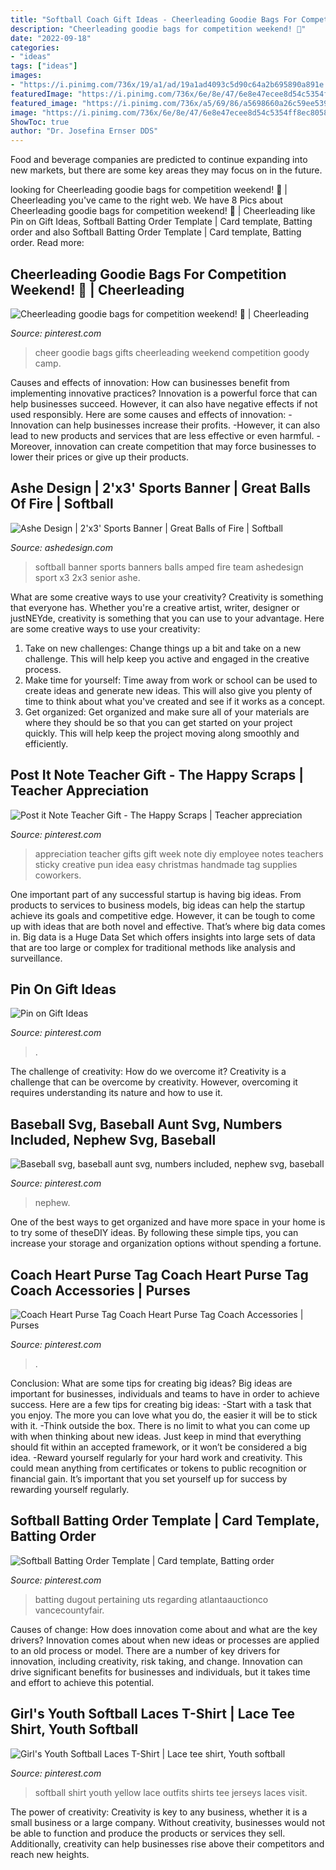 ```yaml
---
title: "Softball Coach Gift Ideas - Cheerleading Goodie Bags For Competition Weekend! 🎀"
description: "Cheerleading goodie bags for competition weekend! 🎀"
date: "2022-09-18"
categories:
- "ideas"
tags: ["ideas"]
images:
- "https://i.pinimg.com/736x/19/a1/ad/19a1ad4093c5d90c64a2b695890a891e.jpg"
featuredImage: "https://i.pinimg.com/736x/6e/8e/47/6e8e47ecee8d54c5354ff8ec8058cba4.jpg"
featured_image: "https://i.pinimg.com/736x/a5/69/86/a5698660a26c59ee539e4455c6033197--softball-jerseys-girls-softball.jpg"
image: "https://i.pinimg.com/736x/6e/8e/47/6e8e47ecee8d54c5354ff8ec8058cba4.jpg"
ShowToc: true
author: "Dr. Josefina Ernser DDS"
---
```



Food and beverage companies are predicted to continue expanding into new markets, but there are some key areas they may focus on in the future.

	

		
looking for Cheerleading goodie bags for competition weekend! 🎀 | Cheerleading you've came to the right web. We have 8 Pics about Cheerleading goodie bags for competition weekend! 🎀 | Cheerleading like Pin on Gift Ideas, Softball Batting Order Template | Card template, Batting order and also Softball Batting Order Template | Card template, Batting order. Read more:
		
    
## Cheerleading Goodie Bags For Competition Weekend! 🎀 | Cheerleading

<img loading=lazy src="https://i.pinimg.com/736x/19/a1/ad/19a1ad4093c5d90c64a2b695890a891e.jpg" onerror="this.onerror=null;this.src='https://tse1.mm.bing.net/th?id=OIP.SOPHS-35PoJsPpSxZt3oVgHaJ4&amp;pid=15.1';" alt="Cheerleading goodie bags for competition weekend! 🎀 | Cheerleading">

_Source: pinterest.com_

>cheer goodie bags gifts cheerleading weekend competition goody camp. 

	

Causes and effects of innovation: How can businesses benefit from implementing innovative practices?
Innovation is a powerful force that can help businesses succeed. However, it can also have negative effects if not used responsibly. Here are some causes and effects of innovation: 
-Innovation can help businesses increase their profits.
-However, it can also lead to new products and services that are less effective or even harmful.
-Moreover, innovation can create competition that may force businesses to lower their prices or give up their products.

    
## Ashe Design | 2&#039;x3&#039; Sports Banner | Great Balls Of Fire | Softball

<img loading=lazy src="https://cdn.shopify.com/s/files/1/1154/9316/products/Ashe-Design-Sports-Banner-Great-Balls-Softball-2x3_54c2d1c9-a839-48ad-a28f-6ccc1d28c61b_grande.jpg?v=1490844445" onerror="this.onerror=null;this.src='https://tse4.mm.bing.net/th?id=OIP.WjmzihRZDk02zz6NGoCICwHaHa&amp;pid=15.1';" alt="Ashe Design | 2&#039;x3&#039; Sports Banner | Great Balls of Fire | Softball">

_Source: ashedesign.com_

>softball banner sports banners balls amped fire team ashedesign sport x3 2x3 senior ashe. 

	

What are some creative ways to use your creativity?
Creativity is something that everyone has. Whether you're a creative artist, writer, designer or justNEYde, creativity is something that you can use to your advantage. Here are some creative ways to use your creativity: 
1. Take on new challenges: Change things up a bit and take on a new challenge. This will help keep you active and engaged in the creative process. 
2. Make time for yourself: Time away from work or school can be used to create ideas and generate new ideas. This will also give you plenty of time to think about what you've created and see if it works as a concept. 
3. Get organized: Get organized and make sure all of your materials are where they should be so that you can get started on your project quickly. This will help keep the project moving along smoothly and efficiently. 

    
## Post It Note Teacher Gift - The Happy Scraps | Teacher Appreciation

<img loading=lazy src="https://i.pinimg.com/736x/41/54/d2/4154d231438a786c376ae5676a9f899e.jpg" onerror="this.onerror=null;this.src='https://tse1.mm.bing.net/th?id=OIP.umXgrWe6KIDKzbhZ4oMYwAHaLJ&amp;pid=15.1';" alt="Post it Note Teacher Gift - The Happy Scraps | Teacher appreciation">

_Source: pinterest.com_

>appreciation teacher gifts gift week note diy employee notes teachers sticky creative pun idea easy christmas handmade tag supplies coworkers. 

	

One important part of any successful startup is having big ideas. From products to services to business models, big ideas can help the startup achieve its goals and competitive edge. However, it can be tough to come up with ideas that are both novel and effective. That’s where big data comes in. Big data is a Huge Data Set which offers insights into large sets of data that are too large or complex for traditional methods like analysis and surveillance.

    
## Pin On Gift Ideas

<img loading=lazy src="https://i.pinimg.com/736x/6e/8e/47/6e8e47ecee8d54c5354ff8ec8058cba4.jpg" onerror="this.onerror=null;this.src='https://tse3.mm.bing.net/th?id=OIP.NInp06emdKf4O4CHtFELbwHaJ3&amp;pid=15.1';" alt="Pin on Gift Ideas">

_Source: pinterest.com_

>. 

	

The challenge of creativity: How do we overcome it?
Creativity is a challenge that can be overcome by creativity. However, overcoming it requires understanding its nature and how to use it.

    
## Baseball Svg, Baseball Aunt Svg, Numbers Included, Nephew Svg, Baseball

<img loading=lazy src="https://i.pinimg.com/736x/d1/01/e4/d101e40e9c701aa1420431f2b5f25786.jpg" onerror="this.onerror=null;this.src='https://tse4.mm.bing.net/th?id=OIP.vmGbrlq8BZfrYTMuF3LxawHaF7&amp;pid=15.1';" alt="Baseball svg, baseball aunt svg, numbers included, nephew svg, baseball">

_Source: pinterest.com_

>nephew. 

	

One of the best ways to get organized and have more space in your home is to try some of theseDIY ideas. By following these simple tips, you can increase your storage and organization options without spending a fortune.

    
## Coach Heart Purse Tag Coach Heart Purse Tag Coach Accessories | Purses

<img loading=lazy src="https://i.pinimg.com/736x/90/0d/53/900d53f137904d4bd0c66566683d6136.jpg" onerror="this.onerror=null;this.src='https://tse4.mm.bing.net/th?id=OIP.UFETYL0J3zgDkygLZQDKAgHaO0&amp;pid=15.1';" alt="Coach Heart Purse Tag Coach Heart Purse Tag Coach Accessories | Purses">

_Source: pinterest.com_

>. 

	

Conclusion: What are some tips for creating big ideas?
Big ideas are important for businesses, individuals and teams to have in order to achieve success. Here are a few tips for creating big ideas:
-Start with a task that you enjoy. The more you can love what you do, the easier it will be to stick with it.
-Think outside the box. There is no limit to what you can come up with when thinking about new ideas. Just keep in mind that everything should fit within an accepted framework, or it won’t be considered a big idea.
-Reward yourself regularly for your hard work and creativity. This could mean anything from certificates or tokens to public recognition or financial gain. It’s important that you set yourself up for success by rewarding yourself regularly.

    
## Softball Batting Order Template | Card Template, Batting Order

<img loading=lazy src="https://i.pinimg.com/736x/aa/65/ef/aa65ef2bebe1eb6a70c0c85c915f4762.jpg" onerror="this.onerror=null;this.src='https://tse4.mm.bing.net/th?id=OIP.dbOgymFKU6KFESJpEXV4lAHaMI&amp;pid=15.1';" alt="Softball Batting Order Template | Card template, Batting order">

_Source: pinterest.com_

>batting dugout pertaining uts regarding atlantaauctionco vancecountyfair. 

	

Causes of change: How does innovation come about and what are the key drivers?
Innovation comes about when new ideas or processes are applied to an old process or model. There are a number of key drivers for innovation, including creativity, risk taking, and change. Innovation can drive significant benefits for businesses and individuals, but it takes time and effort to achieve this potential.

    
## Girl&#039;s Youth Softball Laces T-Shirt | Lace Tee Shirt, Youth Softball

<img loading=lazy src="https://i.pinimg.com/736x/a5/69/86/a5698660a26c59ee539e4455c6033197--softball-jerseys-girls-softball.jpg" onerror="this.onerror=null;this.src='https://tse2.mm.bing.net/th?id=OIP.GG242lFWD8_i2r1eL9p1YgHaJ4&amp;pid=15.1';" alt="Girl&#039;s Youth Softball Laces T-Shirt | Lace tee shirt, Youth softball">

_Source: pinterest.com_

>softball shirt youth yellow lace outfits shirts tee jerseys laces visit. 

	

The power of creativity:
Creativity is key to any business, whether it is a small business or a large company. Without creativity, businesses would not be able to function and produce the products or services they sell. Additionally, creativity can help businesses rise above their competitors and reach new heights.

